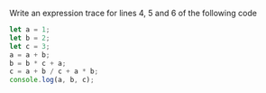 Write an expression trace for lines 4, 5 and 6 of the following code

```js
let a = 1;
let b = 2;
let c = 3;
a = a + b;
b = b * c + a;
c = a + b / c + a * b;
console.log(a, b, c);
```
